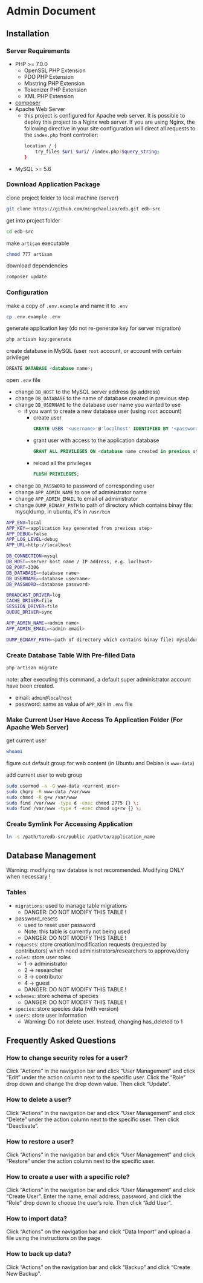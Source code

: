 # Admin Document

## Installation

### Server Requirements

 - PHP >= 7.0.0
   - OpenSSL PHP Extension
   - PDO PHP Extension
   - Mbstring PHP Extension
   - Tokenizer PHP Extension
   - XML PHP Extension
 - [composer](https://getcomposer.org/)
 - Apache Web Server
   - this project is configured for Apache web server. It is possible to deploy this project to a Nginx web server. If you are using Nginx, the following directive in your site configuration will direct all requests to the `index.php` front controller:
       ```bash
       location / {
           try_files $uri $uri/ /index.php?$query_string;
       }
       ```
 - MySQL >= 5.6
 
### Download Application Package

clone project folder to local machine (server)

```bash
git clone https://github.com/mingchaoliao/edb.git edb-src
```

get into project folder

```bash
cd edb-src
```

make `artisan` executable

```bash
chmod 777 artisan
```

download dependencies

```bash
composer update
```

### Configuration

make a copy of `.env.example` and name it to `.env`

```bash
cp .env.example .env
```

generate application key (do not re-generate key for server migration)

```bash
php artisan key:generate
```

create database in MySQL (user `root` account, or account with certain privilege)

```sql
DREATE DATABASE <database name>;
```

open `.env` file

 - change `DB_HOST` to the MySQL server address (ip address)
 - change `DB_DATABASE` to the name of database created in previous step
 - change `DB_USERNAME` to the database user name you wanted to use
   - if you want to create a new database user (using `root` account)
     - create user
       ```sql
       CREATE USER '<username>'@'localhost' IDENTIFIED BY '<password>';
       ```
     - grant user with access to the application database
       ```sql
       GRANT ALL PRIVILEGES ON <database name created in previous step> . * TO '<username created in previous step>'@'localhost';
       ```
     - reload all the privileges
       ```sql
       FLUSH PRIVILEGES;
       ```
 - change `DB_PASSWORD` to password of corresponding user
 - change `APP_ADMIN_NAME` to one of administrator name
 - change `APP_ADMIN_EMAIL` to email of administrator
 - change `DUMP_BINARY_PATH` to path of directory which contains binay file: mysqldump, in ubuntu, it's in `/usr/bin`

```bash
APP_ENV=local
APP_KEY=<application key generated from previous step>
APP_DEBUG=false
APP_LOG_LEVEL=debug
APP_URL=http://localhost

DB_CONNECTION=mysql
DB_HOST=<server host name / IP address, e.g. loclhost>
DB_PORT=3306
DB_DATABASE=<database name>
DB_USERNAME=<database username>
DB_PASSWORD=<database password>

BROADCAST_DRIVER=log
CACHE_DRIVER=file
SESSION_DRIVER=file
QUEUE_DRIVER=sync

APP_ADMIN_NAME=<admin name>
APP_ADMIN_EMAIL=<admin email>

DUMP_BINARY_PATH=<path of directory which contains binay file: mysqldump, in ubuntu, it's in /usr/bin>
```

### Create Database Table With Pre-filled Data

```bash
php artisan migrate
```

note: after executing this command, a default super administrator account have been created.

 - email: `admin@localhost`
 - password: same as value of `APP_KEY` in `.env` file

### Make Current User Have Access To Application Folder (For Apache Web Server)

get current user

```bash
whoami
```

figure out default group for web content (in Ubuntu and Debian is `www-data`)

add current user to web group
```bash
sudo usermod -a -G www-data <current user>
sudo chgrp -R www-data /var/www
sudo chmod -R g+w /var/www
sudo find /var/www -type d -exec chmod 2775 {} \;
sudo find /var/www -type f -exec chmod ug+rw {} \;
```

### Create Symlink For Accessing Application

```bash
ln -s /path/to/edb-src/public /path/to/application_name
```

## Database Management

Warning: modifying raw databse is not recommended. Modifying ONLY when necessary !

### Tables

 - `migrations`: used to manage table migrations
   - DANGER: DO NOT MODIFY THIS TABLE !
 - password_resets
   - used to reset user password
   - Note: this table is currently not being used
   - DANGER: DO NOT MODIFY THIS TABLE !
 - `requests`: store creation/modification requests (requested by contributors) which need administrators/researchers to approve/deny
 - `roles`: store user roles
   - 1 -> administrator
   - 2 -> researcher
   - 3 -> contributor
   - 4 -> guest
   - DANGER: DO NOT MODIFY THIS TABLE !
 - `schemes`: store schema of species 
   - DANGER: DO NOT MODIFY THIS TABLE !
 - `species`: store species data (with version)
 - `users`: store user information
   - Warning: Do not delete user. Instead, changing has_deleted to 1
   
## Frequently Asked Questions

### How to change security roles for a user?

Click “Actions” in the navigation bar and click “User Management” and click “Edit” under the action column next to the specific user.  Click the “Role” drop down and change the drop down value.  Then click “Update”.

### How to delete a user?

Click “Actions” in the navigation bar and click “User Management” and click “Delete” under the action column next to the specific user.  Then click “Deactivate”.  

### How to restore a user?

Click “Actions” in the navigation bar and click “User Management” and click “Restore” under the action column next to the specific user.

### How to create a user with a specific role?

Click “Actions” in the navigation bar and click “User Management” and click “Create User”.  Enter the name, email address, password, and click the “Role” drop down to choose the user’s role.  Then click “Add User”.

### How to import data?

Click “Actions” on the navigation bar and click “Data Import” and upload a file using the instructions on the page.

### How to back up data?

Click “Actions” on the navigation bar and click “Backup” and click “Create New Backup”.
